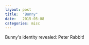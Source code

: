 ```yaml
---
layout: post
title:  "Bunny"
date:   2015-05-08 
categories: misc
---
```

Bunny's identity revealed: Peter Rabbit!